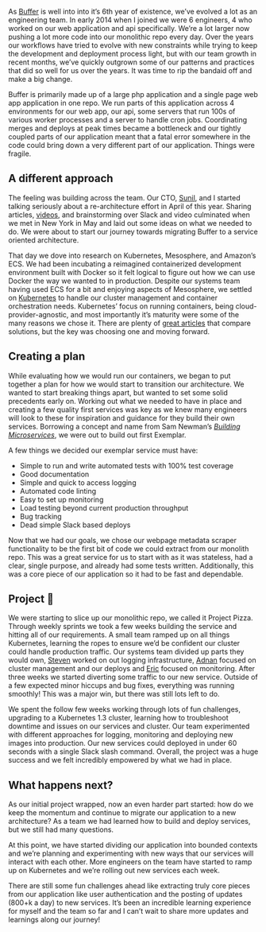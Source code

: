 As [Buffer](https://buffer.com) is well into into it’s 6th year of existence,
we’ve evolved a lot as an engineering team. In early 2014 when I joined we were
6 engineers, 4 who worked on our web application and api specifically. We’re a
lot larger now pushing a lot more code into our monolithic repo every day. Over
the years our workflows have tried to evolve with new constraints while trying
to keep the development and deployment process light, but with our team growth
in recent months, we’ve quickly outgrown some of our patterns and practices that
did so well for us over the years. It was time to rip the bandaid off and make a
big change.

Buffer is primarily made up of a large php application and a single page web app
application in one repo. We run parts of this application across 4 environments
for our web app, our api, some servers that run 100s of various worker processes
and a server to handle cron jobs. Coordinating merges and deploys at peak times
became a bottleneck and our tightly coupled parts of our application meant that
a fatal error somewhere in the code could bring down a very different part of
our application. Things were fragile.

## A different approach

The feeling was building across the team. Our CTO,
[Sunil](https://twitter.com/sunils34), and I started talking seriously about a
re-architecture effort in April of this year. Sharing articles,
[videos](https://www.youtube.com/watch?v=5yK3lx-PQV0), and brainstorming over
Slack and video culminated when we met in New York in May and laid out some
ideas on what we needed to do. We were about to start our journey towards
migrating Buffer to a service oriented architecture.

That day we dove into research on Kubernetes, Mesosphere, and Amazon’s ECS. We
had been incubating a reimagined containerized development environment built
with Docker so it felt logical to figure out how we can use Docker the way we
wanted to in production. Despite our systems team having used ECS for a bit and
enjoying aspects of Mesosphere, we settled on
[Kubernetes](http://kubernetes.io/) to handle our cluster management and
container orchestration needs. Kubernetes’ focus on running containers, being
cloud-provider-agnostic, and most importantly it’s maturity were some of the
many reasons we chose it. There are plenty of [great
articles](https://railsadventures.wordpress.com/2015/12/06/why-we-chose-kubernetes-over-ecs/)
that compare solutions, but the key was choosing one and moving forward.

## Creating a plan

While evaluating how we would run our containers, we began to put together a
plan for how we would start to transition our architecture. We wanted to start
breaking things apart, but wanted to set some solid precedents early on. Working
out what we needed to have in place and creating a few quality first services
was key as we knew many engineers will look to these for inspiration and
guidance for they build their own services. Borrowing a concept and name from
Sam Newman’s [_Building
Microservices_](https://www.amazon.com/Building-Microservices-Sam-Newman-ebook/dp/B00T3N7XB4),
we were out to build out first Exemplar.

A few things we decided our exemplar service must have:

- Simple to run and write automated tests with 100% test coverage
- Good documentation
- Simple and quick to access logging
- Automated code linting
- Easy to set up monitoring
- Load testing beyond current production throughput
- Bug tracking
- Dead simple Slack based deploys

Now that we had our goals, we chose our webpage metadata scraper functionality
to be the first bit of code we could extract from our monolith repo. This was a
great service for us to start with as it was stateless, had a clear, single
purpose, and already had some tests written. Additionally, this was a core piece
of our application so it had to be fast and dependable.

## Project 🍕

We were starting to slice up our monolithic repo, we called it Project Pizza.
Through weekly sprints we took a few weeks building the service and hitting all
of our requirements. A small team ramped up on all things Kubernetes, learning
the ropes to ensure we’d be confident our cluster could handle production
traffic. Our systems team divided up parts they would own,
[Steven](https://twitter.com/stevenc81) worked on out logging infrastructure,
[Adnan](https://twitter.com/kiriappeee) focused on cluster management and our
deploys and [Eric](https://twitter.com/eric_khun) focused on monitoring. After
three weeks we started diverting some traffic to our new service. Outside of a
few expected minor hiccups and bug fixes, everything was running smoothly! This
was a major win, but there was still lots left to do.

We spent the follow few weeks working through lots of fun challenges, upgrading
to a Kubernetes 1.3 cluster, learning how to troubleshoot downtime and issues on
our services and cluster. Our team experimented with different approaches for
logging, monitoring and deploying new images into production. Our new services
could deployed in under 60 seconds with a single Slack slash command. Overall,
the project was a huge success and we felt incredibly empowered by what we had
in place.

## What happens next?

As our initial project wrapped, now an even harder part started: how do we keep
the momentum and continue to migrate our application to a new architecture? As a
team we had learned how to build and deploy services, but we still had many
questions.

At this point, we have started dividing our application into bounded contexts
and we’re planning and experimenting with new ways that our services will
interact with each other. More engineers on the team have started to ramp up on
Kubernetes and we’re rolling out new services each week.

There are still some fun challenges ahead like extracting truly core pieces from
our application like user authentication and the posting of updates (800+k a
day) to new services. It’s been an incredible learning experience for myself and
the team so far and I can’t wait to share more updates and learnings along our
journey!
